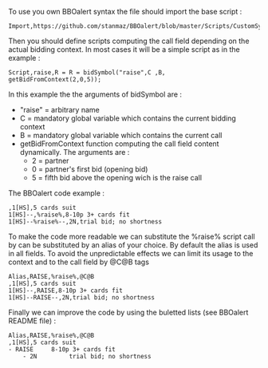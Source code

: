 To use you own BBOalert syntax the file should import the base script :

    Import,https://github.com/stanmaz/BBOalert/blob/master/Scripts/CustomSyntax/CustomSyntaxBase.js
    
Then you should define scripts computing the call field depending on the actual bidding context. In most cases it will be a simple script as in the example :

    Script,raise,R = R = bidSymbol("raise",C ,B, getBidFromContext(2,0,5));

In this example the the arguments of bidSymbol are :
- "raise" = arbitrary name
- C = mandatory global variable which contains the current bidding context
- B = mandatory global variable which contains the current call
- getBidFromContext function computing the call field content dynamically. The arguments are :
    - 2 = partner
    - 0 = partner's first bid (opening bid)
    - 5 = fifth bid above the opening wich is the raise call
 
The BBOalert code example :

    ,1[HS],5 cards suit
    1[HS]--,%raise%,8-10p 3+ cards fit
    1[HS]--%raise%--,2N,trial bid; no shortness

To make the code more readable we can substitute the %raise% script call by can be substituted by an alias of your choice. By default the alias is used in all fields. To avoid the unpredictable effects we can limit its usage to the context and to the call field by @C@B tags

    Alias,RAISE,%raise%,@C@B
    ,1[HS],5 cards suit
    1[HS]--,RAISE,8-10p 3+ cards fit
    1[HS]--RAISE--,2N,trial bid; no shortness

Finally we can improve the code by using the buletted lists (see BBOalert README file) :

    Alias,RAISE,%raise%,@C@B
    ,1[HS],5 cards suit
    - RAISE     8-10p 3+ cards fit
        - 2N         trial bid; no shortness



